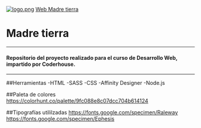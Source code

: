 [![logo.png](https://i.postimg.cc/907Tx4Lm/logo.png)](https://postimg.cc/4HXmy3Cq)
[Web Madre tierra](http://https://github.com/agusmugnai/proyecto-madre-tierra "Madre tierra")
# Madre tierra
---
#### Repositorio del proyecto realizado para el curso de Desarrollo Web, impartido por Coderhouse.
---
##Herramientas 
-HTML
-SASS
-CSS
-Affinity Designer
-Node.js

##Paleta de colores
https://colorhunt.co/palette/9fc088e8c07dcc704b614124

##Tipografías utililzadas
https://fonts.google.com/specimen/Raleway
https://fonts.google.com/specimen/Ephesis

